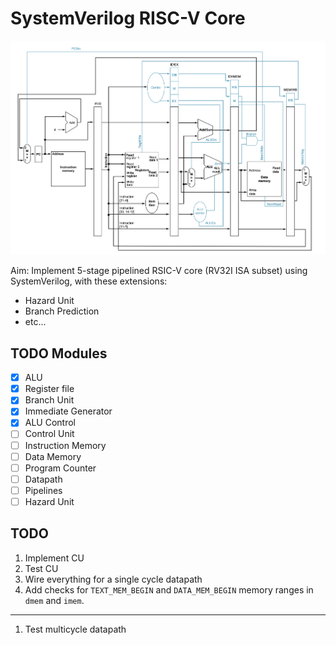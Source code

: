 # SystemVerilog RISC-V Core
![](docs/pipelined_without_hu.png)

Aim: Implement 5-stage pipelined RSIC-V core (RV32I ISA subset) using SystemVerilog, with these extensions:
- Hazard Unit
- Branch Prediction
- etc...

## TODO Modules
- [x] ALU
- [x] Register file
- [x] Branch Unit
- [x] Immediate Generator
- [x] ALU Control
- [ ] Control Unit
- [ ] Instruction Memory
- [ ] Data Memory
- [ ] Program Counter
- [ ] Datapath
- [ ] Pipelines
- [ ] Hazard Unit

## TODO
1) Implement CU
2) Test CU
3) Wire everything for a single cycle datapath
4) Add checks for `TEXT_MEM_BEGIN` and `DATA_MEM_BEGIN` memory ranges in `dmem` and `imem`.

---
1) Test multicycle datapath